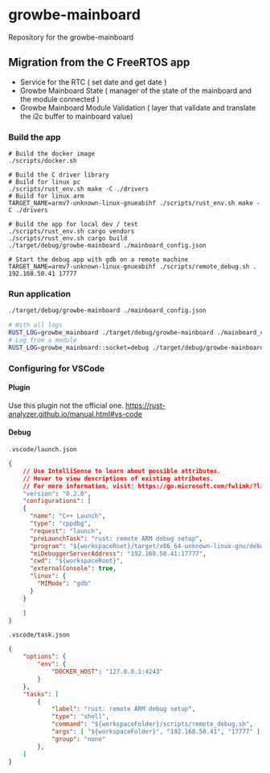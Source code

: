 
# growbe-mainboard

Repository for the growbe-mainboard

## Migration from the C FreeRTOS app

* Service for the RTC ( set date and get date )
* Growbe Mainboard State ( manager of the state of the mainboard and the module connected )
* Growbe Mainboard Module Validation ( layer that validate and translate the i2c buffer to mainboard value)

### Build the app

```
# Build the docker image
./scripts/docker.sh

# Build the C driver library
# Build for linux pc
./scripts/rust_env.sh make -C ./drivers
# Build for linux arm
TARGET_NAME=armv7-unknown-linux-gnueabihf ./scripts/rust_env.sh make -C ./drivers

# Build the app for local dev / test
./scripts/rust_env.sh cargo vendors
./scripts/rust_env.sh cargo build 
./target/debug/growbe-mainboard ./mainboard_config.json

# Start the debug app with gdb on a remote machine
TARGET_NAME=armv7-unknown-linux-gnueabihf ./scripts/remote_debug.sh . 192.168.50.41 17777
```


### Run application

```bash
./target/debug/growbe-mainboard ./mainboard_config.json

# With all logs
RUST_LOG=growbe_mainboard ./target/debug/growbe-mainboard ./mainboard_config.json
# Log from a module
RUST_LOG=growbe_mainboard::socket=debug ./target/debug/growbe-mainboard ./mainboard_config.json
```

### Configuring for VSCode

#### Plugin 

Use this plugin not the official one. https://rust-analyzer.github.io/manual.html#vs-code

#### Debug

`.vscode/launch.json`
```json
{
	// Use IntelliSense to learn about possible attributes.
	// Hover to view descriptions of existing attributes.
	// For more information, visit: https://go.microsoft.com/fwlink/?linkid=830387
	"version": "0.2.0",
	"configurations": [
  	{
      "name": "C++ Launch",
      "type": "cppdbg",
      "request": "launch",
	  "preLaunchTask": "rust: remote ARM debug setup",
      "program": "${workspaceRoot}/target/x86_64-unknown-linux-gnu/debug/growbe-mainboard",
      "miDebuggerServerAddress": "192.168.50.41:17777",
      "cwd": "${workspaceRoot}",
      "externalConsole": true,
      "linux": {
        "MIMode": "gdb"
      }
    }

	]
}
```

`.vscode/task.json`
```json
{
	"options": {
		"env": {
			"DOCKER_HOST": "127.0.0.1:4243"
		}
	},
    "tasks": [
        {
            "label": "rust: remote ARM debug setup",
            "type": "shell",
            "command": "${workspaceFolder}/scripts/remote_debug.sh",
            "args": [ "${workspaceFolder}", "192.168.50.41", "17777" ],
            "group": "none"
        },
    ]
}
```